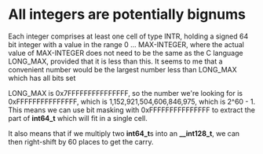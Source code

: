 # All integers are potentially bignums

Each integer comprises at least one cell of type INTR, holding a signed 64 bit integer with a value in the range 0 ... MAX-INTEGER, where the actual value of MAX-INTEGER does not need to be the same as the C language LONG\_MAX, provided that it is less than this. It seems to me that a convenient number would be the largest number less than LONG\_MAX which has all bits set

LONG\_MAX is 0x7FFFFFFFFFFFFFFF, so the number we're looking for is 0xFFFFFFFFFFFFFFF, which is 1,152,921,504,606,846,975, which is 2^60 - 1. This means we can use bit masking with 0xFFFFFFFFFFFFFFF to extract the part of **int64_t** which will fit in a single cell.

It also means that if we multiply two **int64_t**s into an **__int128_t**, we can then right-shift by 60 places to get the carry. 